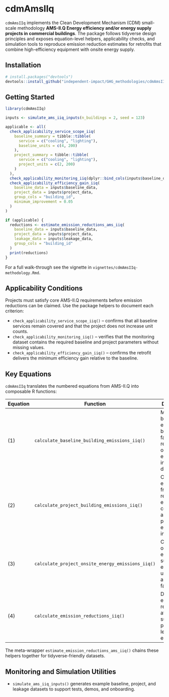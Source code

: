 # cdmAmsIIq

`cdmAmsIIq` implements the Clean Development Mechanism (CDM) small-scale methodology **AMS-II.Q Energy efficiency and/or energy supply projects in commercial buildings**. The package follows tidyverse design principles and exposes equation-level helpers, applicability checks, and simulation tools to reproduce emission reduction estimates for retrofits that combine high-efficiency equipment with onsite energy supply.

## Installation

``` r
# install.packages("devtools")
devtools::install_github("independent-impact/GHG_methodologies/cdmAmsIIq")
```

## Getting Started

``` r
library(cdmAmsIIq)

inputs <- simulate_ams_iiq_inputs(n_buildings = 2, seed = 123)

applicable <- all(
  check_applicability_service_scope_iiq(
    baseline_summary = tibble::tibble(
      service = c("cooling", "lighting"),
      baseline_units = c(4, 200)
    ),
    project_summary = tibble::tibble(
      service = c("cooling", "lighting"),
      project_units = c(2, 200)
    )
  ),
  check_applicability_monitoring_iiq(dplyr::bind_cols(inputs$baseline_data, inputs$project_data)),
  check_applicability_efficiency_gain_iiq(
    baseline_data = inputs$baseline_data,
    project_data = inputs$project_data,
    group_cols = "building_id",
    minimum_improvement = 0.05
  )
)

if (applicable) {
  reductions <- estimate_emission_reductions_ams_iiq(
    baseline_data = inputs$baseline_data,
    project_data = inputs$project_data,
    leakage_data = inputs$leakage_data,
    group_cols = "building_id"
  )
  print(reductions)
}
```

For a full walk-through see the vignette in `vignettes/cdmAmsIIq-methodology.Rmd`.

## Applicability Conditions

Projects must satisfy core AMS-II.Q requirements before emission reductions can be claimed. Use the package helpers to document each criterion:

- `check_applicability_service_scope_iiq()` – confirms that all baseline services remain covered and that the project does not increase unit counts.
- `check_applicability_monitoring_iiq()` – verifies that the monitoring dataset contains the required baseline and project parameters without missing values.
- `check_applicability_efficiency_gain_iiq()` – confirms the retrofit delivers the minimum efficiency gain relative to the baseline.

## Key Equations

`cdmAmsIIq` translates the numbered equations from AMS-II.Q into composable R functions:

| Equation | Function | Description |
|----------|----------|-------------|
| (1) | `calculate_baseline_building_emissions_iiq()` | Multiplies baseline energy use by emission factors and reports optional energy intensity diagnostics. |
| (2) | `calculate_project_building_emissions_iiq()` | Computes emissions from post-retrofit energy consumption and optional project energy intensity. |
| (3) | `calculate_project_onsite_energy_emissions_iiq()` | Converts onsite energy supply into emissions using appropriate factors. |
| (4) | `calculate_emission_reductions_iiq()` | Derives emission reductions after subtracting project and leakage emissions. |

The meta-wrapper `estimate_emission_reductions_ams_iiq()` chains these helpers together for tidyverse-friendly datasets.

## Monitoring and Simulation Utilities

- `simulate_ams_iiq_inputs()` generates example baseline, project, and leakage datasets to support tests, demos, and onboarding.
